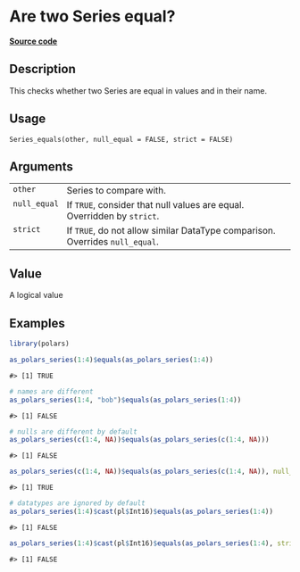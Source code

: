 

# Are two Series equal?

[**Source code**](https://github.com/pola-rs/r-polars/tree/main/R/series__series.R#L909)

## Description

This checks whether two Series are equal in values and in their name.

## Usage

<pre><code class='language-R'>Series_equals(other, null_equal = FALSE, strict = FALSE)
</code></pre>

## Arguments

<table>
<tr>
<td style="white-space: nowrap; font-family: monospace; vertical-align: top">
<code id="Series_equals_:_other">other</code>
</td>
<td>
Series to compare with.
</td>
</tr>
<tr>
<td style="white-space: nowrap; font-family: monospace; vertical-align: top">
<code id="Series_equals_:_null_equal">null_equal</code>
</td>
<td>
If <code>TRUE</code>, consider that null values are equal. Overridden by
<code>strict</code>.
</td>
</tr>
<tr>
<td style="white-space: nowrap; font-family: monospace; vertical-align: top">
<code id="Series_equals_:_strict">strict</code>
</td>
<td>
If <code>TRUE</code>, do not allow similar DataType comparison.
Overrides <code>null_equal</code>.
</td>
</tr>
</table>

## Value

A logical value

## Examples

``` r
library(polars)

as_polars_series(1:4)$equals(as_polars_series(1:4))
```

    #> [1] TRUE

``` r
# names are different
as_polars_series(1:4, "bob")$equals(as_polars_series(1:4))
```

    #> [1] FALSE

``` r
# nulls are different by default
as_polars_series(c(1:4, NA))$equals(as_polars_series(c(1:4, NA)))
```

    #> [1] FALSE

``` r
as_polars_series(c(1:4, NA))$equals(as_polars_series(c(1:4, NA)), null_equal = TRUE)
```

    #> [1] TRUE

``` r
# datatypes are ignored by default
as_polars_series(1:4)$cast(pl$Int16)$equals(as_polars_series(1:4))
```

    #> [1] FALSE

``` r
as_polars_series(1:4)$cast(pl$Int16)$equals(as_polars_series(1:4), strict = TRUE)
```

    #> [1] FALSE
